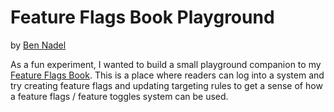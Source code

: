 
# Feature Flags Book Playground

by [Ben Nadel][ben-nadel]

As a fun experiment, I wanted to build a small playground companion to my [Feature Flags Book][book]. This is a place where readers can log into a system and try creating feature flags and updating targeting rules to get a sense of how a feature flags / feature toggles system can be used.


[ben-nadel]: https://www.bennadel.com/

[book]: https://featureflagsbook.com/